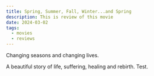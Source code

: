 ```yaml
---
title: Spring, Summer, Fall, Winter...and Spring
description: This is review of this movie
date: 2024-03-02
tags:
  - movies
  - reviews
---
```

Changing seasons and changing lives.

A beautiful story of life, suffering, healing and rebirth. Test.